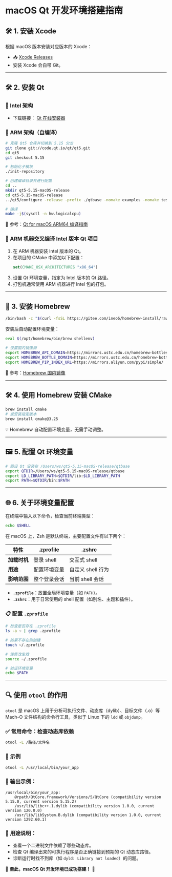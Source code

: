 # macOS Qt 开发环境搭建指南

## 🛠️ 1. 安装 Xcode

根据 macOS 版本安装对应版本的 Xcode：
- 📥 [Xcode Releases](https://xcodereleases.com/) 
- 安装 Xcode 会自带 Git。

---

## 🛠️ 2. 安装 Qt

### 🔹 Intel 架构
- 下载链接： [Qt 在线安装器](https://download.qt.io/archive/online_installers/4.0/)

### 🔹 ARM 架构（自编译）
```bash
# 克隆 Qt5 仓库并切换到 5.15 分支
git clone git://code.qt.io/qt/qt5.git
cd qt5
git checkout 5.15

# 初始化子模块
./init-repository

# 创建编译目录并进行配置
cd ..
mkdir qt5-5.15-macOS-release
cd qt5-5.15-macOS-release
../qt5/configure -release -prefix ./qtbase -nomake examples -nomake tests QMAKE_APPLE_DEVICE_ARCHS=arm64 -opensource -confirm-license -skip qt3d -skip qtwebengine

# 编译
make -j$(sysctl -n hw.logicalcpu)
```
📖 参考：[Qt for macOS ARM64 编译指南](https://www.reddit.com/r/QtFramework/comments/ll58wg/how_to_build_qt_creator_for_macos_arm64_a_guide/?rdt=61629)

### 🔹 ARM 机器交叉编译 Intel 版本 Qt 项目
1. 在 ARM 机器安装 Intel 版本的 Qt。
2. 在项目的 CMake 中添加以下配置：
    ```cmake
    set(CMAKE_OSX_ARCHITECTURES "x86_64")
    ```
3. 设置 Qt 环境变量，指定为 Intel 版本的 Qt 路径。
4. 打包机通常使用 ARM 机器进行 Intel 包的打包。

---

## 🍺 3. 安装 Homebrew

```bash
/bin/bash -c "$(curl -fsSL https://gitee.com/ineo6/homebrew-install/raw/master/install.sh)"
```

安装后自动配置环境变量：
```bash
eval $(/opt/homebrew/bin/brew shellenv)

# 设置国内镜像源
export HOMEBREW_API_DOMAIN=https://mirrors.ustc.edu.cn/homebrew-bottles/api
export HOMEBREW_BOTTLE_DOMAIN=https://mirrors.ustc.edu.cn/homebrew-bottles/bottles
export HOMEBREW_PIP_INDEX_URL=https://mirrors.aliyun.com/pypi/simple/
```
📖 参考：[Homebrew 国内镜像](https://brew.idayer.com/guide/start)

---

## 🛠️ 4. 使用 Homebrew 安装 CMake

```bash
brew install cmake
# 或安装指定版本
brew install cmake@3.25
```
💡 Homebrew 自动配置环境变量，无需手动调整。

---

## 🖼️ 5. 配置 Qt 环境变量

```bash
# 假设 Qt 安装在 /Users/ws/qt5-5.15-macOS-release/qtbase
export QTDIR=/Users/ws/qt5-5.15-macOS-release/qtbase
export LD_LIBRARY_PATH=$QTDIR/lib:$LD_LIBRARY_PATH
export PATH=$QTDIR/bin:$PATH
```

---

## 🌐 6. 关于环境变量配置

在终端中输入以下命令，检查当前终端类型：
```bash
echo $SHELL
```

在 macOS 上，Zsh 是默认终端，主要配置文件有以下两个：

| **特性** | **.zprofile** | **.zshrc** |
|----------|--------------|-----------|
| **加载时机** | 登录 shell | 交互式 shell |
| **用途** | 配置环境变量 | 自定义 shell 行为 |
| **影响范围** | 整个登录会话 | 当前 shell 会话 |

- **`.zprofile`**：放置全局环境变量（如 `PATH`）。
- **`.zshrc`**：用于日常使用的 shell 配置（如别名、主题和插件）。

### 📋 配置 `.zprofile`
```bash
# 检查是否存在 .zprofile
ls -a ~ | grep .zprofile

# 如果不存在则创建
touch ~/.zprofile

# 使修改生效
source ~/.zprofile

# 验证环境变量
echo $PATH
```

---

## 🔍 使用 `otool` 的作用

`otool` 是 macOS 上用于分析可执行文件、动态库（dylib）、目标文件（.o）等 Mach-O 文件结构的命令行工具，类似于 Linux 下的 `ldd` 或 `objdump`。

### ✅ 常用命令：检查动态库依赖
```bash
otool -L /路径/文件名
```

### 📌 示例
```bash
otool -L /usr/local/bin/your_app
```

### 🔎 输出示例：
```
/usr/local/bin/your_app:
    @rpath/QtCore.framework/Versions/5/QtCore (compatibility version 5.15.0, current version 5.15.2)
    /usr/lib/libc++.1.dylib (compatibility version 1.0.0, current version 120.0.0)
    /usr/lib/libSystem.B.dylib (compatibility version 1.0.0, current version 1292.60.1)
```

### 📖 用途说明：
- 查看一个二进制文件依赖了哪些动态库。
- 检查 Qt 编译出来的可执行程序是否正确链接到预期的 Qt 动态库路径。
- 诊断运行时找不到库（如 `dyld: Library not loaded`）的问题。

🚀 **至此，macOS Qt 开发环境已成功搭建！** 🎉

